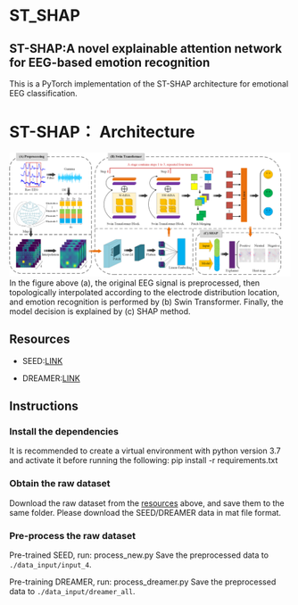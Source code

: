 # ST_SHAP
## ST-SHAP:A novel explainable attention network for EEG-based emotion recognition

This is a PyTorch implementation of the ST-SHAP architecture for emotional EEG classification.
# ST-SHAP： Architecture
![](https://github.com/llljinjinjin/ST_SHAP_code/blob/main/ST_SHAP.png)
In the figure above (a), the original EEG signal is preprocessed, then topologically interpolated according to the electrode distribution location, and emotion recognition is performed by (b) Swin Transformer. Finally, the model decision is explained by (c) SHAP method.

## Resources
* SEED:[LINK](https://bcmi.sjtu.edu.cn/~seed/index.html)
- DREAMER:[LINK](https://ieeexplore.ieee.org/abstract/document/7887697)

## Instructions
### Install the dependencies
It is recommended to create a virtual environment with python version 3.7 and activate it before running the following:
  pip install -r requirements.txt
### Obtain the raw dataset
Download the raw dataset from the [resources](##Resources) above, and save them to the same folder.  Please download the SEED/DREAMER data in mat file format.
### Pre-process the raw dataset
Pre-trained SEED, run:
    process_new.py
Save the preprocessed data to `./data_input/input_4`.

Pre-training DREAMER, run:
    process_dreamer.py
Save the preprocessed data to `./data_input/dreamer_all`.
